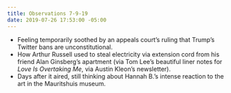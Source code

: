 ```yaml
---
title: Observations 7-9-19
date: 2019-07-26 17:53:00 -05:00
---
```


- Feeling temporarily soothed by an appeals court’s ruling that Trump’s Twitter bans are unconstitutional.
- How Arthur Russell used to steal electricity via extension cord from his friend Alan Ginsberg’s apartment (via Tom Lee’s beautiful liner notes for *Love Is Overtaking Me*, via Austin Kleon’s newsletter).
- Days after it aired, still thinking about Hannah B.’s intense reaction to the art in the Mauritshuis museum.
